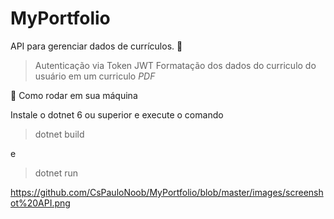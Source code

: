 # MyPortfolio
 
  API para gerenciar dados de currículos.  :page_facing_up:

 > Autenticação via Token JWT
 > Formatação dos dados do curriculo do usuário em um curriculo *PDF*

 :rocket: Como rodar em sua máquina

Instale o dotnet 6 ou superior e execute o comando 
> dotnet build

e

> dotnet run

https://github.com/CsPauloNoob/MyPortfolio/blob/master/images/screenshot%20API.png
